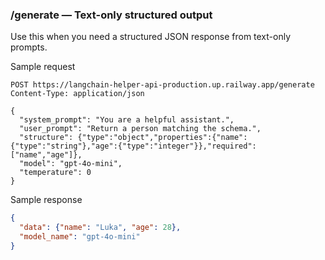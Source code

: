 ### /generate — Text-only structured output

Use this when you need a structured JSON response from text-only prompts.

Sample request
```http
POST https://langchain-helper-api-production.up.railway.app/generate
Content-Type: application/json

{
  "system_prompt": "You are a helpful assistant.",
  "user_prompt": "Return a person matching the schema.",
  "structure": {"type":"object","properties":{"name":{"type":"string"},"age":{"type":"integer"}},"required":["name","age"]},
  "model": "gpt-4o-mini",
  "temperature": 0
}
```

Sample response
```json
{
  "data": {"name": "Luka", "age": 28},
  "model_name": "gpt-4o-mini"
}
```


